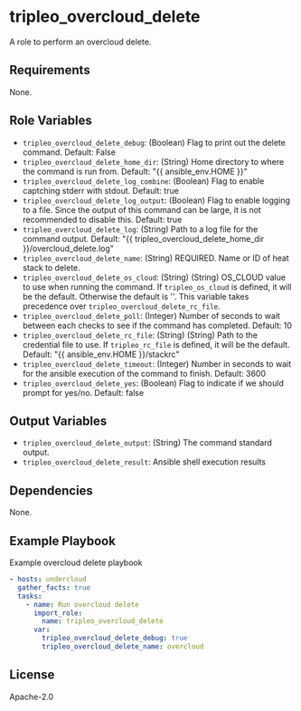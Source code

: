 tripleo_overcloud_delete
=========

A role to perform an overcloud delete.

Requirements
------------

None.

Role Variables
--------------

* `tripleo_overcloud_delete_debug`: (Boolean) Flag to print out the delete command. Default: False
* `tripleo_overcloud_delete_home_dir`: (String) Home directory to where the command is run from. Default: "{{ ansible_env.HOME }}"
* `tripleo_overcloud_delete_log_combine`: (Boolean) Flag to enable captching stderr with stdout. Default: true
* `tripleo_overcloud_delete_log_output`: (Boolean) Flag to enable logging to a file. Since the output of this command can be large, it is not recommended to disable this. Default: true
* `tripleo_overcloud_delete_log`: (String) Path to a log file for the command output. Default: "{{ tripleo_overcloud_delete_home_dir }}/overcloud_delete.log"
* `tripleo_overcloud_delete_name`: (String) REQUIRED. Name or ID of heat stack to delete.
* `tripleo_overcloud_delete_os_cloud`: (String) (String) OS_CLOUD value to use when running the command. If `tripleo_os_cloud` is defined, it will be the default. Otherwise the default is ''. This variable takes precedence over `tripleo_overcloud_delete_rc_file`.
* `tripleo_overcloud_delete_poll`: (Integer) Number of seconds to wait between each checks to see if the command has completed. Default: 10
* `tripleo_overcloud_delete_rc_file`: (String) (String) Path to the credential file to use. If `tripleo_rc_file` is defined, it will be the default. Default: "{{ ansible_env.HOME }}/stackrc"
* `tripleo_overcloud_delete_timeout`: (Integer) Number in seconds to wait for the ansible execution of the command to finish. Default: 3600
* `tripleo_overcloud_delete_yes`: (Boolean) Flag to indicate if we should prompt for yes/no. Default: false

Output Variables
----------------

* `tripleo_overcloud_delete_output`: (String) The command standard output.
* `tripleo_overcloud_delete_result`: Ansible shell execution results

Dependencies
------------

None.

Example Playbook
----------------

Example overcloud delete playbook

```yaml
- hosts: undercloud
  gather_facts: true
  tasks:
    - name: Run overcloud delete
      import_role:
        name: tripleo_overcloud_delete
      var:
        tripleo_overcloud_delete_debug: true
        tripleo_overcloud_delete_name: overcloud
```

License
-------

Apache-2.0
